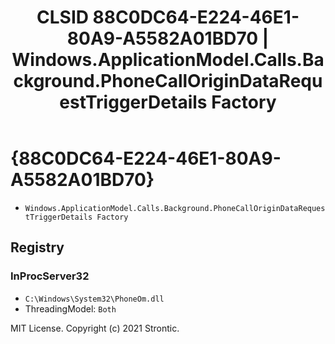 ﻿---
title: "CLSID 88C0DC64-E224-46E1-80A9-A5582A01BD70 | Windows.ApplicationModel.Calls.Background.PhoneCallOriginDataRequestTriggerDetails Factory"
excerpt: What is COM-Object CLSID 88C0DC64-E224-46E1-80A9-A5582A01BD70?
---

# {88C0DC64-E224-46E1-80A9-A5582A01BD70}

* `Windows.ApplicationModel.Calls.Background.PhoneCallOriginDataRequestTriggerDetails Factory`

## Registry


### InProcServer32

* `C:\Windows\System32\PhoneOm.dll`
* ThreadingModel: `Both`

MIT License. Copyright (c) 2021 Strontic.


